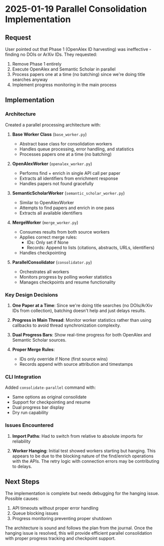 # 2025-01-19 Parallel Consolidation Implementation

## Request
User pointed out that Phase 1 (OpenAlex ID harvesting) was ineffective - finding no DOIs or ArXiv IDs. They requested:
1. Remove Phase 1 entirely
2. Execute OpenAlex and Semantic Scholar in parallel
3. Process papers one at a time (no batching) since we're doing title searches anyway
4. Implement progress monitoring in the main process

## Implementation

### Architecture
Created a parallel processing architecture with:

1. **Base Worker Class** (`base_worker.py`)
   - Abstract base class for consolidation workers
   - Handles queue processing, error handling, and statistics
   - Processes papers one at a time (no batching)

2. **OpenAlexWorker** (`openalex_worker.py`)
   - Performs find + enrich in single API call per paper
   - Extracts all identifiers from enrichment response
   - Handles papers not found gracefully

3. **SemanticScholarWorker** (`semantic_scholar_worker.py`)
   - Similar to OpenAlexWorker
   - Attempts to find papers and enrich in one pass
   - Extracts all available identifiers

4. **MergeWorker** (`merge_worker.py`)
   - Consumes results from both source workers
   - Applies correct merge rules:
     - IDs: Only set if None
     - Records: Append to lists (citations, abstracts, URLs, identifiers)
   - Handles checkpointing

5. **ParallelConsolidator** (`consolidator.py`)
   - Orchestrates all workers
   - Monitors progress by polling worker statistics
   - Manages checkpoints and resume functionality

### Key Design Decisions

1. **One Paper at a Time**: Since we're doing title searches (no DOIs/ArXiv IDs from collection), batching doesn't help and just delays results.

2. **Progress in Main Thread**: Monitor worker statistics rather than using callbacks to avoid thread synchronization complexity.

3. **Dual Progress Bars**: Show real-time progress for both OpenAlex and Semantic Scholar sources.

4. **Proper Merge Rules**: 
   - IDs only override if None (first source wins)
   - Records append with source attribution and timestamps

### CLI Integration
Added `consolidate-parallel` command with:
- Same options as original consolidate
- Support for checkpointing and resume
- Dual progress bar display
- Dry run capability

### Issues Encountered

1. **Import Paths**: Had to switch from relative to absolute imports for reliability

2. **Worker Hanging**: Initial test showed workers starting but hanging. This appears to be due to the blocking nature of the find/enrich operations with the APIs. The retry logic with connection errors may be contributing to delays.

## Next Steps

The implementation is complete but needs debugging for the hanging issue. Possible causes:
1. API timeouts without proper error handling
2. Queue blocking issues
3. Progress monitoring preventing proper shutdown

The architecture is sound and follows the plan from the journal. Once the hanging issue is resolved, this will provide efficient parallel consolidation with proper progress tracking and checkpoint support.